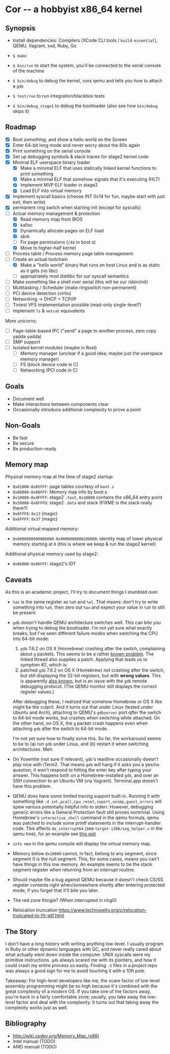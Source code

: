 Cor -- a hobbyist x86_64 kernel
==============================

Synopsis
--------
- Install dependencies: Compilers (XCode CLI tools / `build-essential`), QEMU, Vagrant, xxd, Ruby, Go
- `$ make`
- `$ bin/run` to start the system, you'll be connected to the serial console of the machine
- `$ bin/debug` to debug the kernel, runs qemu and tells you how to attach a `gdb`
- `$ test/run` to run integration/blackbox tests

- `$ bin/debug_stage1` to debug the bootloader (also see how `bin/debug` skips it)

Roadmap
-------
- [x] Boot *something*, and show a hello world on the Screen
- [x] Enter 64-bit long mode and never worry about the 80s again
- [x] Print something on the serial console
- [x] Set up debugging symbols & stack traces for stage2 kernel code
- [x] Minimal ELF userspace binary loader
  - [x] Make a minimal ELF that uses statically linked kernel functions to print something
  - [x] Make a minimal ELF that somehow signals that it's executing (HLT)
  - [x] Implement MVP ELF loader in stage2
  - [x] Load ELF into virtual memory
- [x] Implement syscall basics (choose INT 0x14 for fun, maybe start with just exit, then write)
- [x] permanent ring switch when starting init (except for syscalls)
- [ ] Actual memory management & protection
  - [x] Read memory map from BIOS
  - [x] kalloc
  - [x] Dynamically allocate pages on ELF load
  - [x] sbrk
  - [ ] Fix page permissions (`|4`s in boot.s)
  - [x] Move to higher-half kernel
- [ ] Process table / Process memory page table management
- [ ] Create an actual toolchain
  - [x] Make a "hello world" binary that runs on host Linux and is as static as it gets (no libc)
  - [ ] appropriately mod dietlibc for our syscall semantics
- [ ] Make something like a shell over serial (this will be our /sbin/init)
- [ ] Multitasking / Scheduler (make ringswitch non-permanent)
- [ ] PCI device detection (virtio)
- [ ] Networking -> DHCP + TCP/IP
- [ ] Tiniest VFS implementation possible (read-only single-level?)
- [ ] implement `ls` & `netcat` equivalents

More unicorns:

- [ ] Page-table-based IPC ("send" a page to another process, zero copy yadda yadda)
- [ ] SMP support
- [ ] Isolated kernel modules (maybe in Rust)
  - [ ] Memory manager (unclear if a good idea; maybe just the userspace memory manager)
  - [ ] FS (block device code in C)
  - [ ] Networking (PCI code in C)

Goals
-----
- Document well
- Make interactions between components clear
- Occasionally introduce additional complexity to prove a point

Non-Goals
---------
- Be fast
- Be secure
- Be production-ready

Memory map
----------
Physical memory map at the time of stage2 startup:

- `0x01000-0x05FFF`: page tables courtesy of `boot.s`
- `0x08000-0x08FFF`: Memory map info by boot.s
- `0x10000-0x4FFFF`: stage2 `.text`, `0x10000` contains the x86_64 entry point
- `0x50000-0x6FFFD`: stage2 `.data` and stack (FIXME is the stack really there?)
- `0x6FFFE`: `0x13` (magic)
- `0x6FFFF`: `0x37` (magic)

Additional virtual mapped memory:
- `0x0000008000000000-0x0000008000200000`: identity map of lower physical memory starting at `0`
  (this is where we keep & run the stage2 kernel)

Additional physical memory used by stage2:
- `0x06000-0x06FFF`: stage2's IDT


Caveats
-------
As this is an academic project, I'll try to document things I stumbled over.

- `%ax` is the same register as `%ah` and `%al`. That means: don't try to write something into `%ah`, then zero out `%ax` and expect your value in `%ah` to still be present.

- `gdb` doesn't handle QEMU architecture switches well. This can bite you when trying to debug the bootloader. I'm not yet sure what exactly breaks, but I've seen different failure modes when switching the CPU into 64-bit mode:
  1. `gdb` 7.6.2 on OS X (Homebrew) crashing after the switch, complaining about `g` packets. This seems to be a rather [known problem](http://www.cygwin.com/ml/gdb-patches/2012-03/msg00116.html). The linked thread also supplies a patch. Applying that leads us to symptom #2, which is:
  2. patched `gdb` 7.6.2 on OS X (Homebrew) *not* crashing after the switch, but still displaying the 32-bit registers, but with **wrong values**. This is apparently [also known](http://sourceware-org.1504.n7.nabble.com/Switching-architectures-from-a-remote-target-td111541.html), but is an issue with the `gdb` remote debugging protocol. (The QEMU monitor still displays the correct register values.)

  After debugging these, I realized that somehow Homebrew or OS X libs might be the culprit. And it turns out that under Linux (tested under Ubuntu and Arch), attaching to QEMU's `gdbserver` port *after* the switch to 64-bit mode works, but crashes when switching while attached. On the other hand, on OS X, the `g` packet crash happens even when attaching `gdb` after the switch to 64-bit mode.

  I'm not yet sure how to finally solve this. So far, the workaround seems to be to (a) run `gdb` under Linux, and (b) restart it when switching architectures. Meh.

- On Yosemite (not sure if relevant), `gdb`'s readline occasionally doesn't play nice with iTerm2. That means `gdb` will hang if it asks you a yes/no question, it won't respond to hitting the enter key after typing your answer. This happens both on a Homebrew-installed `gdb`, and over an SSH connection to an Ubuntu VM (via Vagrant). Terminal.app doesn't have this problem.

- QEMU does have some limited tracing support built-in. Running it with something like `-d int,pcall,cpu_reset,ioport,unimp,guest_errors` will spew various potentially helpful info to stderr. However, debugging generic errors like a General Protection fault still proves nontrivial. Using Homebrew's `interactive_shell` command in the qemu formula, qemu was patched to include some printf statements in the interrupt-handler code. This affects `do_interrupt64` (see `target-i386/seg_helper.c` in the qemu tree), for an example see [this gist](https://gist.github.com/315a19081f825583acf7)

- `info mem` in the qemu console will display the virtual memory map.

- Memory below `0x10000` cannot, in fact, belong to any segment, since segment 0 is the null segment. This, for some cases, means you can't have things in this low memory. An example seems to be the stack segment register when returning from an interrupt routine.

- Should maybe file a bug against QEMU because it doesn't check CS/SS register contents right when/somewhere shortly after entering protected mode, if you forget that it'll bite you later.

- The red zone thingie? (When interrupted in ring0)

- Relocation truncation https://www.technovelty.org/c/relocation-truncated-to-fit-wtf.html

The Story
---------
I don't have a long history with writing anything low-level. I usually program in Ruby or other dynamic languages with GC, and never really cared about what actually went down inside the computer. UNIX syscalls were my primitive instructions. `gdb` always scared me with its pointers, and how it could crash my entire process so easily. Finding `.S` files in a project repo was always a good sign for me to avoid touching it with a 10ft pole.

Takeaway: For high-level developers like me, the scare factor of low-level assembly programming might be so high because it's combined with the great complexity of a modern OS. If you take one of the factors away, you're back in a fairly comfortable zone; usually, you take away the low-level factor and deal with the complexity. It turns out that taking away the complexity works just as well.


Bibliography
------------
- http://wiki.osdev.org/Memory_Map_(x86)
- Intel manual (TODO)
- AMD manual (TODO)
